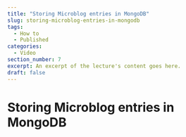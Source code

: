 ```yaml
---
title: "Storing Microblog entries in MongoDB"
slug: storing-microblog-entries-in-mongodb
tags:
  - How to
  - Published
categories:
  - Video
section_number: 7
excerpt: An excerpt of the lecture's content goes here.
draft: false
---
```


# Storing Microblog entries in MongoDB